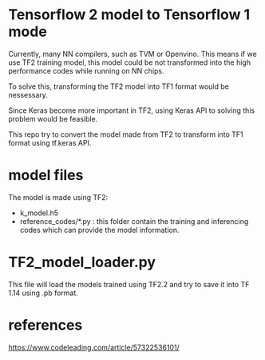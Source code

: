Tensorflow 2 model to Tensorflow 1 mode
==
Currently, many NN compilers, such as TVM or Openvino. This means if we use TF2 training model, this model could be not transformed into the high performance codes while running on NN chips. <p>
To solve this, transforming the TF2 model into TF1 format would be nessessary. <p>
Since Keras become more important in TF2, using Keras API to solving this problem would be feasible. <p>
This repo try to convert the model made from TF2 to transform into TF1 format using tf.keras API. <p>

# model files
The model is made using TF2:
* k_model.h5
* reference_codes/*.py : this folder contain the training and inferencing codes which can provide the model information.

# TF2_model_loader.py
This file will load the models trained using TF2.2 and try to save it into TF 1.14 using .pb format.


# references
https://www.codeleading.com/article/57322536101/